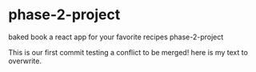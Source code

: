 # phase-2-project

baked book a react app for your favorite recipes phase-2-project

This is our first commit testing a conflict to be merged!
here is my text to overwrite. 